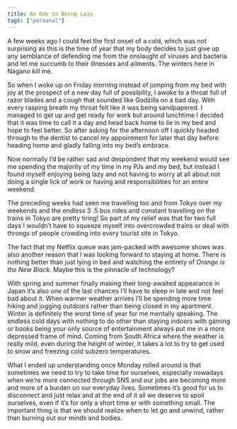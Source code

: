```yaml
---
title: An Ode to Being Lazy
tags: ["personal"]
---
```

A few weeks ago I could feel the first onset of a cold, which was not surprising as this is the time of year that my body decides to just give up any semblance of defending me from the onslaught of viruses and bacteria and let me succumb to their illnesses and ailments. The winters here in Nagano _kill_ me.

So when I woke up on Friday morning instead of jumping from my bed with joy at the prospect of a new day full of possibility, I awoke to a throat full of razor blades and a cough that sounded like Godzilla on a bad day. With every rasping breath my throat felt like it was being sandpapered. I managed to get up and get ready for work but around lunchtime I decided that it was time to call it a day and head back home to lie in my bed and hope to feel better. So after asking for the afternoon off I quickly headed through to the dentist to cancel my appointment for later that day before heading home and gladly falling into my bed’s embrace.

Now normally I’d be rather sad and despondent that my weekend would see me spending the majority of my time in my PJs and my bed, but instead I found myself enjoying being lazy and not having to worry at all about not doing a single lick of work or having and responsibilities for an entire weekend.

The preceding weeks had seen me travelling too and from Tokyo over my weekends and the endless 3 .5 bus rides and constant travelling on the trains in Tokyo are pretty tiring! So part of my relief was that for two full days I wouldn’t have to squeeze myself into overcrowded trains or deal with throngs of people crowding into every tourist site in Tokyo.

The fact that my Netflix queue was jam-packed with awesome shows was also another reason that I was looking forward to staying at home. There is nothing better than just lying in bed and watching the entirety of _Orange is the New Black_. Maybe this is the pinnacle of technology?

With spring and summer finally making their long-awaited appearance in Japan it’s also one of the last chances I’ll have to sleep in late and not feel bad about it. When warmer weather arrives I’ll be spending more time hiking and jogging outdoors rather than being closed in my apartment. Winter is definitely the worst time of year for me mentally speaking. The endless cold days with nothing to do other than staying indoors with gaming or books being your only source of entertainment always put me in a more depressed frame of mind. Coming from South Africa where the weather is really mild, even during the height of winter, it takes a lot to try to get used to snow and freezing cold subzero temperatures.

What I ended up understanding once Monday rolled around is that sometimes we need to try to take time for ourselves, especially nowadays when we’re more connected through SNS and our jobs are becoming more and more of a burden on our everyday lives. Sometimes it’s good for us to disconnect and just relax and at the end of it all we deserve to spoil ourselves, even if it’s for only a short time or with something small. The important thing is that we should realize when to let go and unwind, rather than burning out our minds and bodies.